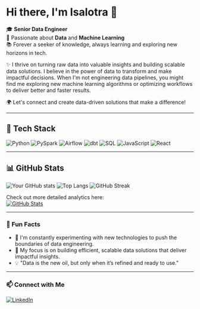 # Hi there, I'm Isalotra 👋

🎓 **Senior Data Engineer**  
💼 Passionate about **Data** and **Machine Learning**  
📚 Forever a seeker of knowledge, always learning and exploring new horizons in tech.

✨ I thrive on turning raw data into valuable insights and building scalable data solutions. I believe in the power of data to transform and make impactful decisions. When I'm not engineering data pipelines, you might find me exploring new machine learning algorithms or optimizing workflows to deliver better and faster results.

🌍 Let's connect and create data-driven solutions that make a difference!

---

## 🚀 Tech Stack

![Python](https://img.shields.io/badge/-Python-3776AB?logo=python&logoColor=white&style=flat)
![PySpark](https://img.shields.io/badge/-PySpark-F7DF1E?logo=apachespark&logoColor=black&style=flat)
![Airflow](https://img.shields.io/badge/-Apache%20Airflow-017CEE?logo=apacheairflow&logoColor=white&style=flat)
![dbt](https://img.shields.io/badge/-dbt-FF694B?logo=dbt&logoColor=white&style=flat)
![SQL](https://img.shields.io/badge/-SQL-336791?logo=postgresql&logoColor=white&style=flat)
![JavaScript](https://img.shields.io/badge/-JavaScript-F7DF1E?logo=javascript&logoColor=black&style=flat)
![React](https://img.shields.io/badge/-React-61DAFB?logo=react&logoColor=black&style=flat)

---

## 📊 GitHub Stats

![Your GitHub stats](https://github-readme-stats.vercel.app/api?username=Isalotra&show_icons=true&theme=dark)
![Top Langs](https://github-readme-stats.vercel.app/api/top-langs/?username=Isalotra&layout=compact&theme=dark)
![GitHub Streak](https://github-readme-streak-stats.herokuapp.com/?user=Isalotra&theme=dark)

Check out more detailed analytics here:  
[![GitHub Stats](https://ossinsight.io/analyze/isalotra)](https://ossinsight.io/analyze/isalotra)

---

### 🌟 Fun Facts

- 🌱 I'm constantly experimenting with new technologies to push the boundaries of data engineering.
- 🎯 My focus is on building efficient, scalable data solutions that deliver impactful insights.
- 💡 "Data is the new oil, but only when it’s refined and ready to use."

---

### 📫 Connect with Me

[![LinkedIn](https://img.shields.io/badge/LinkedIn-0077B5?logo=linkedin&logoColor=white&style=flat)](https://www.linkedin.com/in/isalotra-rakotoniaina-b43932184/)  
